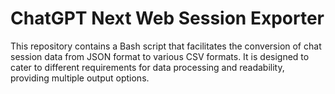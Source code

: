 # ChatGPT Next Web Session Exporter
 This repository contains a Bash script that facilitates the conversion of chat session data from JSON format to various CSV formats. It is designed to cater to different requirements for data processing and readability, providing multiple output options.
